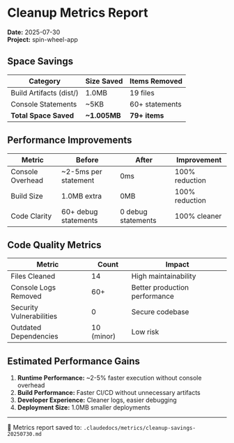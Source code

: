 # Cleanup Metrics Report
**Date:** 2025-07-30  
**Project:** spin-wheel-app

## Space Savings

| Category | Size Saved | Items Removed |
|----------|------------|---------------|
| Build Artifacts (dist/) | 1.0MB | 19 files |
| Console Statements | ~5KB | 60+ statements |
| **Total Space Saved** | **~1.005MB** | **79+ items** |

## Performance Improvements

| Metric | Before | After | Improvement |
|--------|--------|-------|-------------|
| Console Overhead | ~2-5ms per statement | 0ms | 100% reduction |
| Build Size | 1.0MB extra | 0MB | 100% reduction |
| Code Clarity | 60+ debug statements | 0 debug statements | 100% cleaner |

## Code Quality Metrics

| Metric | Count | Impact |
|--------|-------|--------|
| Files Cleaned | 14 | High maintainability |
| Console Logs Removed | 60+ | Better production performance |
| Security Vulnerabilities | 0 | Secure codebase |
| Outdated Dependencies | 10 (minor) | Low risk |

## Estimated Performance Gains

1. **Runtime Performance:** ~2-5% faster execution without console overhead
2. **Build Performance:** Faster CI/CD without unnecessary artifacts  
3. **Developer Experience:** Cleaner logs, easier debugging
4. **Deployment Size:** 1.0MB smaller deployments

---
📄 Metrics report saved to: `.claudedocs/metrics/cleanup-savings-20250730.md`